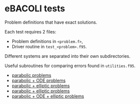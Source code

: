 eBACOLI tests
===

Problem definitions that have exact solutions.

Each test requires 2 files:
- Problem definitions in `<problem.f>`,
- Driver routine in `test_<problem>.f95`.

Different systems are separated into their own subdirectories.

Useful subroutines for comparing errors found in `utilities.f95`.

- [parabolic problems](./par/)
- [parabolic + ODE problems](./par-ode/)
- [parabolic + elliptic problems](./par-ellip/)
- [parabolic + elliptic problems](./par-ellip/)
- [parabolic + ODE + elliptic problems](./par-ellip/)
